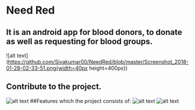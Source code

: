 # Need Red 
## It is an android app for blood donors, to donate as well as requesting for blood groups.
![alt text](https://github.com/Sivakumar00/NeedRed/blob/master/Screenshot_2018-01-28-02-33-51.png{width=40px height=400px})
## Contribute to the project.
![alt text](https://github.com/Sivakumar00/NeedRed/blob/master/Screenshot_2018-01-28-02-35-03.png)
##Features which the project consists of:
![alt text](https://github.com/Sivakumar00/NeedRed/blob/master/Screenshot_2018-01-28-02-35-16.png)
![alt text](https://github.com/Sivakumar00/NeedRed/blob/master/Screenshot_2018-01-28-02-35-22.png)
